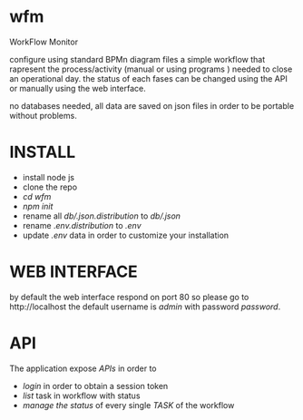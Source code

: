 # wfm
WorkFlow Monitor

configure using standard BPMn diagram files a simple workflow that rapresent the process/activity (manual or using programs ) needed to close an operational day.
the status of each fases can be changed using the API or manually using the web interface.

no databases needed, all data are saved on json files in order to be portable without problems.


 # INSTALL
 + install node js 
 + clone the repo
 + _cd wfm_
 + _npm init_
 + rename all _db/.json.distribution_ to _db/.json_
 + rename ._env.distribution_ to _.env_
 + update _.env_ data in order to customize your installation

# WEB INTERFACE
by default the web interface respond on port 80 so please go to http://localhost
the default username is _admin_ with password _password_.


# API
The application expose _APIs_ in order to 

+ _login_ in order to obtain a session token
+ _list_ task in workflow with status
+ _manage the status_ of every single _TASK_ of the workflow 





